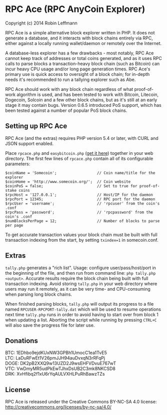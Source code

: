 RPC Ace (RPC AnyCoin Explorer)
==============================

Copyright (c) 2014 Robin Leffmann

RPC Ace is a simple alternative block explorer written in PHP. It does not generate a database, and it interacts with block chains entirely via RPC, either against a locally running wallet/daemon or remotely over the Internet.

A database-less explorer has a few drawbacks - most notably, RPC Ace cannot keep track of addresses or total coins generated, and as it uses RPC calls to parse blocks a transaction-heavy block chain (such as Bitcoin) can incur heavy CPU usage and/or long page generation times. RPC Ace's primary use is quick access to oversight of a block chain; for in-depth needs it's recommended to run a tallying explorer such as Abe.

RPC Ace should work with any block chain regardless of what proof-of-work algorithm is used, and has been tested to work with Bitcoin, Litecoin, Dogecoin, Solcoin and a few other block chains, but as it's still at an early stage it may contain bugs. Version 0.6.5 introduced PoS support, which has been tested against a number of popular PoS block chains.


Setting up RPC Ace
------------------

RPC Ace (and the extras) requires PHP version 5.4 or later, with CURL and JSON support enabled.

Place `rpcace.php` and `easybitcoin.php` ([get it here](https://github.com/aceat64/EasyBitcoin-PHP)) together in your web directory. The first few lines of `rpcace.php` contain all of its configurable parameters:

    $coinName = 'Somecoin';                  // Coin name/title for the explorer
    $coinHome = 'http://www.somecoin.org/';  // Coin website
    $coinPoS = false;                        // Set to true for proof-of-stake coins
    $rpcHost = '127.0.0.1';                  // Host/IP for the daemon
    $rpcPort = 12345;                        // RPC port for the daemon
    $rpcUser = 'username';                   // 'rpcuser' from the coin's .conf
    $rpcPass = 'password';                   // 'rpcpassword' from the coin's .conf
    $numBlocksPerPage = 12;                  // Number of blocks to parse per page

To get accurate transaction values your block chain must be built with full transaction indexing from the start, by setting `txindex=1` in somecoin.conf.


Extras
------

`tally.php` generates a "rich list". Usage: configure user/pass/host/port in the beginning of the file, and then run from command line: `php tally.php <output>`. Accurate results require the block chain being built with full transaction indexing. Avoid storing `tally.php` in your web directory where users may run it remotely, as it can be very time- and CPU-consuming when parsing long block chains.

When finished parsing blocks, `tally.php` will output its progress to a file named `RPCUSER-RPCPORT-tally.dat` which will be used to resume operations next time `tally.php` runs in order to avoid having to start over from block 1 when updating a list. Aborting the script while running by pressing `CTRL+C` will also save the progress file for later use.


Donations
---------

BTC: 1EDhbo9ejdKUxNW3GPBh1UmocC1ea1TvE5  
LTC: LaDuRFwEt1V26pmJJH94auDvxqN3rRFqPj  
DOGE: DK2pB2XXQ9w13UZD2J9wsEHFVDvuE767wT  
VTC: VwDmyMR5udPkEwTJhxDsUB2C3mk8NKCSD8  
DRK: XvHfibq2f1xU6rYqAULVXHLPuRhBawzTZs  


License
-------

RPC Ace is released under the Creative Commons BY-NC-SA 4.0 license: http://creativecommons.org/licenses/by-nc-sa/4.0/
